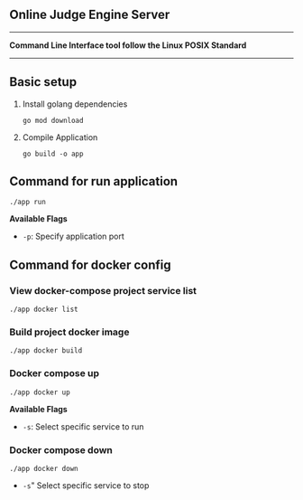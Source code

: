 ## Online Judge Engine Server

---
**Command Line Interface tool follow the Linux POSIX Standard**

---

## Basic setup

1. Install golang dependencies
    
    ```shell
   go mod download
   ```
   
2. Compile Application
   
    ```shell
   go build -o app
   ```

## Command for run application

```shell
./app run
```
**Available Flags**

- `-p`: Specify application port

## Command for docker config

### View docker-compose project service list

```shell
./app docker list
```

### Build project docker image

```shell
./app docker build
```

### Docker compose up

```shell
./app docker up
```

**Available Flags**

- `-s`: Select specific service to run

### Docker compose down

```shell
./app docker down
```

- `-s`" Select specific service to stop
